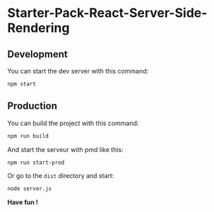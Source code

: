 # Starter-Pack-React-Server-Side-Rendering

## Development

You can start the dev server with this command:

```bash
npm start
```

## Production

You can build the project with this command:

```bash
npm run build
```

And start the serveur with pmd like this:

```bash
npm run start-prod
```

Or go to the `dist` directory and start:

```bash
node server.js
```

**Have fun !**
